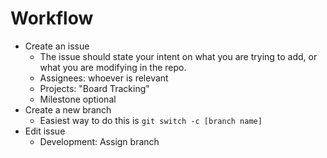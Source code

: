 # Workflow

- Create an issue
  - The issue should state your intent on what you are trying to add, or what you are modifying in the repo.
  - Assignees: whoever is relevant
  - Projects: "Board Tracking"
  - Milestone optional
- Create a new branch
  - Easiest way to do this is `git switch -c [branch name]`
- Edit issue
  - Development: Assign branch